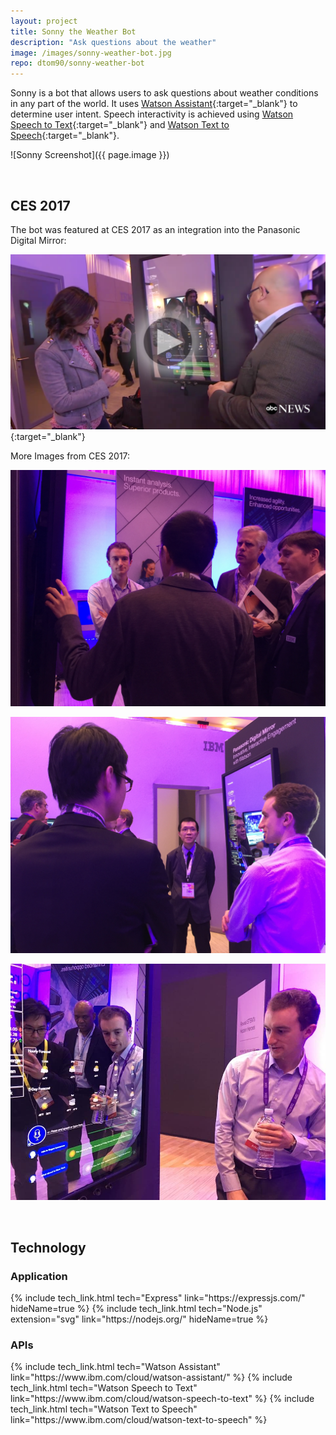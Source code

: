 ```yaml
---
layout: project
title: Sonny the Weather Bot
description: "Ask questions about the weather"
image: /images/sonny-weather-bot.jpg
repo: dtom90/sonny-weather-bot
---
```


Sonny is a bot that allows users to ask questions about weather conditions in any part of the world. It uses [Watson Assistant](https://www.ibm.com/cloud/watson-assistant/){:target="_blank"} to determine user intent. Speech interactivity is achieved using [Watson Speech to Text](https://www.ibm.com/cloud/watson-speech-to-text){:target="_blank"} and [Watson Text to Speech](https://www.ibm.com/watson/services/text-to-speech/){:target="_blank"}.

![Sonny Screenshot]({{ page.image }})

<br/>

## CES 2017

The bot was featured at CES 2017 as an integration into the Panasonic Digital Mirror:

[![ABC Interview CES](/images/ces2017/abc-interview-thumbnail.png)](http://abcnews.go.com/Technology/video/meet-future-robotics-ces-44609620){:target="_blank"}

More Images from CES 2017:

![CES Image 1](/images/ces2017/1.jpg)

![CES Image 2](/images/ces2017/2.jpg)

![CES Image 3](/images/ces2017/3.jpg)

<br/>

## Technology

### Application
<div class="flex">
{% include tech_link.html tech="Express" link="https://expressjs.com/" hideName=true %}
{% include tech_link.html tech="Node.js" extension="svg" link="https://nodejs.org/" hideName=true %}
</div>

### APIs
<div class="flex">
{% include tech_link.html tech="Watson Assistant" link="https://www.ibm.com/cloud/watson-assistant/" %}
{% include tech_link.html tech="Watson Speech to Text" link="https://www.ibm.com/cloud/watson-speech-to-text" %}
{% include tech_link.html tech="Watson Text to Speech" link="https://www.ibm.com/cloud/watson-text-to-speech" %}
</div>